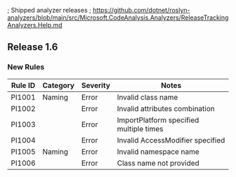 ﻿; Shipped analyzer releases
; https://github.com/dotnet/roslyn-analyzers/blob/main/src/Microsoft.CodeAnalysis.Analyzers/ReleaseTrackingAnalyzers.Help.md

## Release 1.6

### New Rules

Rule ID | Category | Severity | Notes
--------|----------|----------|-------
PI1001 | Naming | Error | Invalid class name
PI1002 |  | Error | Invalid attributes combination
PI1003 |  | Error | ImportPlatform specified multiple times
PI1004 |  | Error | Invalid AccessModifier specified
PI1005 | Naming | Error | Invalid namespace name
PI1006 |  | Error | Class name not provided